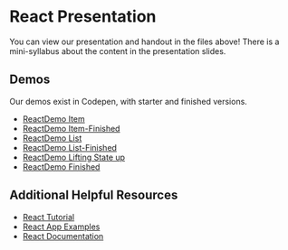 # React Presentation

You can view our presentation and handout in the files above! There is a mini-syllabus about the content in the presentation slides.

## Demos
Our demos exist in Codepen, with starter and finished versions. 
+ [ReactDemo Item](https://codepen.io/Discord017/pen/MWvPjXV)
+ [ReactDemo Item-Finished](https://codepen.io/Discord017/pen/WNEaGMj)
+ [ReactDemo List](https://codepen.io/Discord017/pen/JjymRxQ)
+ [ReactDemo List-Finished](https://codepen.io/Discord017/pen/oNeazJv)
+ [ReactDemo Lifting State up](https://codepen.io/Discord017/pen/dyzgpEP)
+ [ReactDemo Finished](https://codepen.io/Discord017/pen/OJjBRmM)

## Additional Helpful Resources
+ [React Tutorial](https://reactjs.org/tutorial/tutorial.html)
+ [React App Examples](https://reactjs.org/community/examples.html)
+ [React Documentation](https://reactjs.org/docs/getting-started.html)
